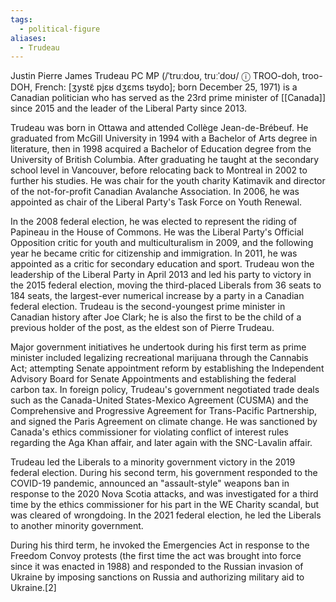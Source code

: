 ```yaml
---
tags:
  - political-figure
aliases:
  - Trudeau
---
```

Justin Pierre James Trudeau PC MP (/ˈtruːdoʊ, truːˈdoʊ/ ⓘ TROO-doh, troo-DOH, French: [ʒystɛ̃ pjɛʁ dʒɛms tʁydo]; born December 25, 1971) is a Canadian politician who has served as the 23rd prime minister of [[Canada]] since 2015 and the leader of the Liberal Party since 2013.

Trudeau was born in Ottawa and attended Collège Jean-de-Brébeuf. He graduated from McGill University in 1994 with a Bachelor of Arts degree in literature, then in 1998 acquired a Bachelor of Education degree from the University of British Columbia. After graduating he taught at the secondary school level in Vancouver, before relocating back to Montreal in 2002 to further his studies. He was chair for the youth charity Katimavik and director of the not-for-profit Canadian Avalanche Association. In 2006, he was appointed as chair of the Liberal Party's Task Force on Youth Renewal.

In the 2008 federal election, he was elected to represent the riding of Papineau in the House of Commons. He was the Liberal Party's Official Opposition critic for youth and multiculturalism in 2009, and the following year he became critic for citizenship and immigration. In 2011, he was appointed as a critic for secondary education and sport. Trudeau won the leadership of the Liberal Party in April 2013 and led his party to victory in the 2015 federal election, moving the third-placed Liberals from 36 seats to 184 seats, the largest-ever numerical increase by a party in a Canadian federal election. Trudeau is the second-youngest prime minister in Canadian history after Joe Clark; he is also the first to be the child of a previous holder of the post, as the eldest son of Pierre Trudeau.

Major government initiatives he undertook during his first term as prime minister included legalizing recreational marijuana through the Cannabis Act; attempting Senate appointment reform by establishing the Independent Advisory Board for Senate Appointments and establishing the federal carbon tax. In foreign policy, Trudeau's government negotiated trade deals such as the Canada-United States-Mexico Agreement (CUSMA) and the Comprehensive and Progressive Agreement for Trans-Pacific Partnership, and signed the Paris Agreement on climate change. He was sanctioned by Canada's ethics commissioner for violating conflict of interest rules regarding the Aga Khan affair, and later again with the SNC-Lavalin affair.

Trudeau led the Liberals to a minority government victory in the 2019 federal election. During his second term, his government responded to the COVID-19 pandemic, announced an "assault-style" weapons ban in response to the 2020 Nova Scotia attacks, and was investigated for a third time by the ethics commissioner for his part in the WE Charity scandal, but was cleared of wrongdoing. In the 2021 federal election, he led the Liberals to another minority government.

During his third term, he invoked the Emergencies Act in response to the Freedom Convoy protests (the first time the act was brought into force since it was enacted in 1988) and responded to the Russian invasion of Ukraine by imposing sanctions on Russia and authorizing military aid to Ukraine.[2] 